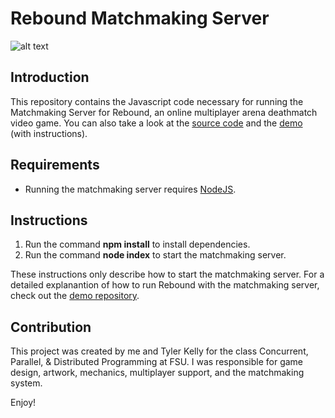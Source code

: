 Rebound Matchmaking Server
=========================

![alt text](https://jwparsons.bitbucket.io/style/images/projects/rebound/title.png "Rebound Title")

## Introduction
This repository contains the Javascript code necessary for running the Matchmaking Server for Rebound, an online multiplayer arena deathmatch video game.
You can also take a look at the [source code](https://github.com/jwparsons/Rebound) and the [demo](https://github.com/jwparsons/Rebound_Demo) (with instructions).


## Requirements
* Running the matchmaking server requires [NodeJS](https://nodejs.org/en/).


## Instructions
1. Run the command **npm install** to install dependencies.
1. Run the command **node index** to start the matchmaking server.

These instructions only describe how to start the matchmaking server.
For a detailed explanantion of how to run Rebound with the matchmaking server, check out the [demo repository](https://github.com/jwparsons/Rebound_Demo).


## Contribution
This project was created by me and Tyler Kelly for the class Concurrent, Parallel, & Distributed Programming at FSU.
I was responsible for game design, artwork, mechanics, multiplayer support, and the matchmaking system.

Enjoy!